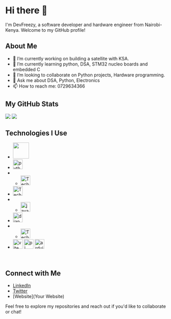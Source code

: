 # Hi there 👋

I'm DevFreezy, a software developer and hardware engineer from Nairobi-Kenya. Welcome to my GitHub profile!

## About Me

- 🔭 I’m currently working on building a satellite with KSA.
- 🌱 I’m currently learning python, DSA, STM32 nucleo boards and embedded C
- 👯 I’m looking to collaborate on Python projects, Hardware programming.
- 💬 Ask me about DSA, Python, Electronics
- 📫 How to reach me: 0729634366

## My GitHub Stats

![](https://raw.githubusercontent.com/franfreezy/github-stats/master/generated/overview.svg#gh-dark-mode-only)
![](https://raw.githubusercontent.com/franfreezy/github-stats/master/generated/overview.svg#gh-light-mode-only)



## Technologies I Use

- <img src="![image] https://github.com/franfreezy/.github/assets/64470491/267fb6f5-f1a0-4499-a9dc-b04d809a50e7
"  width="50"/> 
- <img src="![image](https://github.com/franfreezy/.github/assets/64470491/6378f554-5ddc-455a-809b-9deee40a1fa7)
" alt="python" width="30"/>
- - <img src="![image](https://github.com/franfreezy/.github/assets/64470491/22d666c6-d079-415b-8760-f4d7f6fdd3a2)
" alt="Technology Name" width="30"/> 
- <img src="![image](https://github.com/franfreezy/.github/assets/64470491/19e507e1-f318-4076-8cd8-5e591ef1b8bd)
" alt="Technology Name" width="30"/>
- - <img src="![image](https://github.com/franfreezy/.github/assets/64470491/b6b68e52-e8ba-457e-98ab-b413fa9f82d8)
" alt="java" width="30"/> 
- <img src="![image](https://github.com/franfreezy/.github/assets/64470491/4fafcb5c-691e-4372-95c5-cbaf8bcc480b)
o" alt="django" width="30"/>
- - <img src="![image](https://github.com/franfreezy/.github/assets/64470491/ea8e7904-17d0-4f03-adb8-778ce7708dd1)
" alt="Technology Name" width="30"/> 
- <img src="![image](https://github.com/franfreezy/.github/assets/64470491/7fb209bf-20e3-441c-a918-410a9b3a4d20)
" alt="vite" width="30"/>
 <img src=" ![image](https://github.com/franfreezy/.github/assets/64470491/0dc59d47-7434-401e-ad07-80b392d94bea)
" alt="pi" width="30"/>
<img src="![image](https://github.com/franfreezy/.github/assets/64470491/1ce8b722-b34b-47bd-8870-5ce9e8055025)
 " alt="arduino" width="30"/>
<img src=" " alt="" width="30"/>
<img src=" " alt="" width="30"/> 

## Connect with Me

- [LinkedIn](https://www.linkedin.com/in/frandel-wanjawa/)
- [Twitter](https://twitter.com/codewithfreezy)
- [Website](Your Website)

Feel free to explore my repositories and reach out if you'd like to collaborate or chat!
